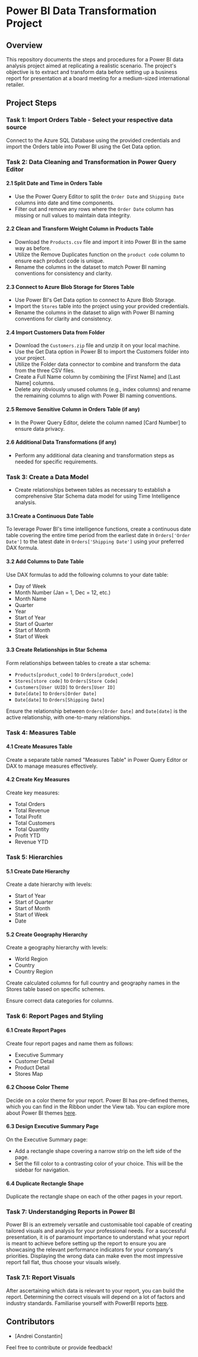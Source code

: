 # Power BI Data Transformation Project

## Overview

This repository documents the steps and procedures for a Power BI data analysis project aimed at replicating a realistic scenario. The project's objective is to extract and transform data before setting up a business report for presentation at a board meeting for a medium-sized international retailer.

## Project Steps

### Task 1: Import Orders Table - Select your respective data source

Connect to the Azure SQL Database using the provided credentials and import the Orders table into Power BI using the Get Data option.

### Task 2: Data Cleaning and Transformation in Power Query Editor

#### 2.1 Split Date and Time in Orders Table

- Use the Power Query Editor to split the `Order Date` and `Shipping Date` columns into date and time components.
- Filter out and remove any rows where the `Order Date` column has missing or null values to maintain data integrity.

#### 2.2 Clean and Transform Weight Column in Products Table

- Download the `Products.csv` file and import it into Power BI in the same way as before.
- Utilize the Remove Duplicates function on the `product code` column to ensure each product code is unique.
- Rename the columns in the dataset to match Power BI naming conventions for consistency and clarity.

#### 2.3 Connect to Azure Blob Storage for Stores Table
- Use Power BI's Get Data option to connect to Azure Blob Storage.
- Import the `Stores` table into the project using your provided credentials.
- Rename the columns in the dataset to align with Power BI naming conventions for clarity and consistency.

#### 2.4 Import Customers Data from Folder

- Download the `Customers.zip` file and unzip it on your local machine.
- Use the Get Data option in Power BI to import the Customers folder into your project.
- Utilize the Folder data connector to combine and transform the data from the three CSV files.
- Create a Full Name column by combining the [First Name] and [Last Name] columns.
- Delete any obviously unused columns (e.g., index columns) and rename the remaining columns to align with Power BI naming conventions.

#### 2.5 Remove Sensitive Column in Orders Table (if any)

- In the Power Query Editor, delete the column named [Card Number] to ensure data privacy.

#### 2.6 Additional Data Transformations (if any)

- Perform any additional data cleaning and transformation steps as needed for specific requirements.

### Task 3: Create a Data Model

- Create relationships between tables as necessary to establish a comprehensive Star Schema data model for using Time Intelligence analysis. 

#### 3.1 Create a Continuous Date Table

To leverage Power BI's time intelligence functions, create a continuous date table covering the entire time period from the earliest date in `Orders['Order Date']` to the latest date in `Orders['Shipping Date']` using your preferred DAX formula.

#### 3.2 Add Columns to Date Table

Use DAX formulas to add the following columns to your date table:

- Day of Week
- Month Number (Jan = 1, Dec = 12, etc.)
- Month Name
- Quarter
- Year
- Start of Year
- Start of Quarter
- Start of Month
- Start of Week

#### 3.3 Create Relationships in Star Schema

Form relationships between tables to create a star schema:

- `Products[product_code]` to `Orders[product_code]`
- `Stores[store code]` to `Orders[Store Code]`
- `Customers[User UUID]` to `Orders[User ID]`
- `Date[date]` to `Orders[Order Date]`
- `Date[date]` to `Orders[Shipping Date]`

Ensure the relationship between `Orders[Order Date]` and `Date[date]` is the active relationship, with one-to-many relationships.

### Task 4: Measures Table

#### 4.1 Create Measures Table

Create a separate table named "Measures Table" in Power Query Editor or DAX to manage measures effectively.

#### 4.2 Create Key Measures

Create key measures:

- Total Orders
- Total Revenue
- Total Profit
- Total Customers
- Total Quantity
- Profit YTD
- Revenue YTD

### Task 5: Hierarchies

#### 5.1 Create Date Hierarchy

Create a date hierarchy with levels:

- Start of Year
- Start of Quarter
- Start of Month
- Start of Week
- Date

#### 5.2 Create Geography Hierarchy

Create a geography hierarchy with levels:

- World Region
- Country
- Country Region

Create calculated columns for full country and geography names in the Stores table based on specific schemes.

Ensure correct data categories for columns.

### Task 6: Report Pages and Styling

#### 6.1 Create Report Pages

Create four report pages and name them as follows:

- Executive Summary
- Customer Detail
- Product Detail
- Stores Map

#### 6.2 Choose Color Theme

Decide on a color theme for your report. Power BI has pre-defined themes, which you can find in the Ribbon under the View tab. You can explore more about Power BI themes [here](https://docs.microsoft.com/en-us/power-bi/create-reports/desktop-report-themes).

#### 6.3 Design Executive Summary Page

On the Executive Summary page:

- Add a rectangle shape covering a narrow strip on the left side of the page.
- Set the fill color to a contrasting color of your choice. This will be the sidebar for navigation.

#### 6.4 Duplicate Rectangle Shape

Duplicate the rectangle shape on each of the other pages in your report.

### Task 7: Understandging Reports in Power BI

Power BI is an extremely versatile and customisable tool capable of creating tailored visuals and analysis for your professional needs. For a successful presentation, it is of paramount importance to understand what your report is meant to achieve before setting up the report to ensure you are showcasing the relevant performance indicators for your company's priorities. Displaying the wrong data can make even the most impressive report fall flat, thus choose your visuals wisely. 

### Task 7.1: Report Visuals

After ascertaining which data is relevant to your report, you can build the report. Determining the correct visuals will depend on a lot of factors and industry standards. Familiarise yourself with PowerBI reports [here](https://learn.microsoft.com/en-us/power-bi/create-reports/sample-datasets).  



## Contributors

- [Andrei Constantin]

Feel free to contribute or provide feedback!

